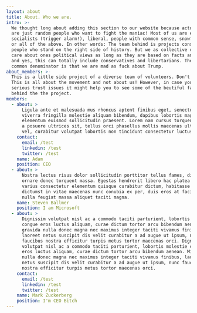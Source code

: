 ```yaml
---
layout: about
title: About. Who we are.
intro: >-
  We thought long about adding this section to our website because actually we
  are just random people who want to fight the maniac! Most of us are either
  socialists (trigger alarm!), liberal, people with common sense, snowflakes ...
  or all of the above. In other words: The team behind is projects consists of
  people who stand on the right side of history. But we as collective do not
  care about ones political views as long as they are based on facts and science
  and yes, this can totally include conservatives and libertarians. The lowest
  common denominator is that we are mad as fuck about Trump.
about_members: >-
  This is a little side project of a diverse team of volunteers. Don't forget:
  This is all about the movement and not about us! However, in case you have
  serious trust issues it might help you to see some of the beutiful faces
  behind the the project.
members:
  - about: >
      Ligula ante et malesuada mus rhoncus aptent finibus eget, senectus posuere
      viverra fringilla molestie aliquam bibendum, dapibus lobortis magna
      elementum euismod sollicitudin praesent. Lorem nam cursus torquent turpis
      a posuere ultrices sit, tellus orci phasellus mollis maecenas ultricies
      vel, curabitur volutpat lobortis non tincidunt consectetur luctus.
    contact:
      email: /test
      linkedin: /test
      twitter: /test
    name: Adam
    position: CEO
  - about: >
      Nostra lectus risus dolor sollicitudin porttitor tellus fames, diam leo
      ornare donec torquent massa. Egestas hendrerit libero hac platea odio
      varius consectetur elementum quisque curabitur dictum, habitasse quam
      dictumst in vitae maecenas nunc conubia ex per, duis eros at facilisis
      nulla feugiat massa aliquet taciti magna.
    name: Steven Ballmer
    position: I am Microsoft
  - about: >
      Dignissim volutpat nisl ac a commodo taciti parturient, lobortis molestie
      congue eros luctus aliquam, curae dictum tortor arcu bibendum aenean. Mi
      gravida nulla donec magna nec maximus integer taciti vivamus finibus,
      laoreet netus suscipit dis velit curabitur a ad augue ut ipsum, nunc
      faucibus nostra efficitur turpis metus tortor maecenas orci. Dignissim
      volutpat nisl ac a commodo taciti parturient, lobortis molestie congue
      eros luctus aliquam, curae dictum tortor arcu bibendum aenean. Mi gravida
      nulla donec magna nec maximus integer taciti vivamus finibus, laoreet
      netus suscipit dis velit curabitur a ad augue ut ipsum, nunc faucibus
      nostra efficitur turpis metus tortor maecenas orci.
    contact:
      email: /test
      linkedin: /test
      twitter: /test
    name: Mark Zuckerberg
    position: I'm CEO Bitch
---
```



